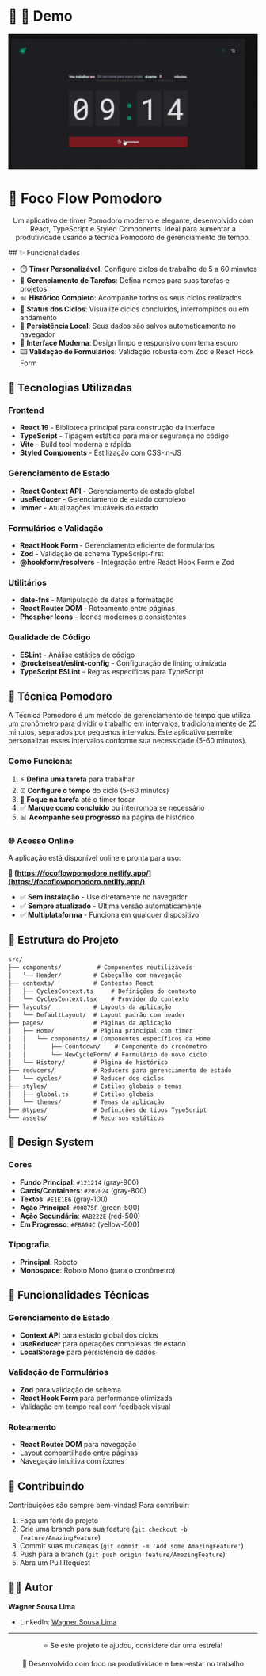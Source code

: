 # 🍅 🎥 Demo

<div align="center">

![Timer Pomodoro Demo](./src/assets/timerpomodorovideogif.gif)

</div>

# 🍅 Foco Flow Pomodoro

<div align="center">

Um aplicativo de timer Pomodoro moderno e elegante, desenvolvido com React, TypeScript e Styled Components. Ideal para aumentar a produtividade usando a técnica Pomodoro de gerenciamento de tempo.
</div>
## ✨ Funcionalidades

- ⏱️ **Timer Personalizável**: Configure ciclos de trabalho de 5 a 60 minutos
- 📝 **Gerenciamento de Tarefas**: Defina nomes para suas tarefas e projetos
- 📊 **Histórico Completo**: Acompanhe todos os seus ciclos realizados
- 🎯 **Status dos Ciclos**: Visualize ciclos concluídos, interrompidos ou em andamento
- 💾 **Persistência Local**: Seus dados são salvos automaticamente no navegador
- 🎨 **Interface Moderna**: Design limpo e responsivo com tema escuro
- ⌨️ **Validação de Formulários**: Validação robusta com Zod e React Hook Form

## 🚀 Tecnologias Utilizadas

### Frontend

- **React 19** - Biblioteca principal para construção da interface
- **TypeScript** - Tipagem estática para maior segurança no código
- **Vite** - Build tool moderna e rápida
- **Styled Components** - Estilização com CSS-in-JS

### Gerenciamento de Estado

- **React Context API** - Gerenciamento de estado global
- **useReducer** - Gerenciamento de estado complexo
- **Immer** - Atualizações imutáveis do estado

### Formulários e Validação

- **React Hook Form** - Gerenciamento eficiente de formulários
- **Zod** - Validação de schema TypeScript-first
- **@hookform/resolvers** - Integração entre React Hook Form e Zod

### Utilitários

- **date-fns** - Manipulação de datas e formatação
- **React Router DOM** - Roteamento entre páginas
- **Phosphor Icons** - Ícones modernos e consistentes

### Qualidade de Código

- **ESLint** - Análise estática de código
- **@rocketseat/eslint-config** - Configuração de linting otimizada
- **TypeScript ESLint** - Regras específicas para TypeScript

## 🎯 Técnica Pomodoro

A Técnica Pomodoro é um método de gerenciamento de tempo que utiliza um cronômetro para dividir o trabalho em intervalos, tradicionalmente de 25 minutos, separados por pequenos intervalos. Este aplicativo permite personalizar esses intervalos conforme sua necessidade (5-60 minutos).

### Como Funciona:

1. ⚡ **Defina uma tarefa** para trabalhar
2. ⏰ **Configure o tempo** do ciclo (5-60 minutos)
3. 🎯 **Foque na tarefa** até o timer tocar
4. ✅ **Marque como concluído** ou interrompa se necessário
5. 📊 **Acompanhe seu progresso** na página de histórico

### 🌐 Acesso Online

A aplicação está disponível online e pronta para uso:

**🔗 [https://focoflowpomodoro.netlify.app/](https://focoflowpomodoro.netlify.app/)**

- ✅ **Sem instalação** - Use diretamente no navegador
- ✅ **Sempre atualizado** - Última versão automaticamente
- ✅ **Multiplataforma** - Funciona em qualquer dispositivo

## 📁 Estrutura do Projeto

```
src/
├── components/          # Componentes reutilizáveis
│   └── Header/         # Cabeçalho com navegação
├── contexts/           # Contextos React
│   ├── CyclesContext.ts     # Definições do contexto
│   └── CyclesContext.tsx    # Provider do contexto
├── layouts/            # Layouts da aplicação
│   └── DefaultLayout/  # Layout padrão com header
├── pages/              # Páginas da aplicação
│   ├── Home/           # Página principal com timer
│   │   └── components/ # Componentes específicos da Home
│   │       ├── Countdown/    # Componente do cronômetro
│   │       └── NewCycleForm/ # Formulário de novo ciclo
│   └── History/        # Página de histórico
├── reducers/           # Reducers para gerenciamento de estado
│   └── cycles/         # Reducer dos ciclos
├── styles/             # Estilos globais e temas
│   ├── global.ts       # Estilos globais
│   └── themes/         # Temas da aplicação
├── @types/             # Definições de tipos TypeScript
└── assets/             # Recursos estáticos
```

## 🎨 Design System

### Cores

- **Fundo Principal**: `#121214` (gray-900)
- **Cards/Containers**: `#202024` (gray-800)
- **Textos**: `#E1E1E6` (gray-100)
- **Ação Principal**: `#00875F` (green-500)
- **Ação Secundária**: `#AB222E` (red-500)
- **Em Progresso**: `#FBA94C` (yellow-500)

### Tipografia

- **Principal**: Roboto
- **Monospace**: Roboto Mono (para o cronômetro)

## 🔧 Funcionalidades Técnicas

### Gerenciamento de Estado

- **Context API** para estado global dos ciclos
- **useReducer** para operações complexas de estado
- **LocalStorage** para persistência de dados

### Validação de Formulários

- **Zod** para validação de schema
- **React Hook Form** para performance otimizada
- Validação em tempo real com feedback visual

### Roteamento

- **React Router DOM** para navegação
- Layout compartilhado entre páginas
- Navegação intuitiva com ícones

## 🤝 Contribuindo

Contribuições são sempre bem-vindas! Para contribuir:

1. Faça um fork do projeto
2. Crie uma branch para sua feature (`git checkout -b feature/AmazingFeature`)
3. Commit suas mudanças (`git commit -m 'Add some AmazingFeature'`)
4. Push para a branch (`git push origin feature/AmazingFeature`)
5. Abra um Pull Request

## 👨‍💻 Autor

**Wagner Sousa Lima**

- LinkedIn: [Wagner Sousa Lima](https://www.linkedin.com/in/wagnersl7)

---

<div align="center">
  <p>⭐ Se este projeto te ajudou, considere dar uma estrela!</p>
  <p>🍅 Desenvolvido com foco na produtividade e bem-estar no trabalho</p>
</div>
